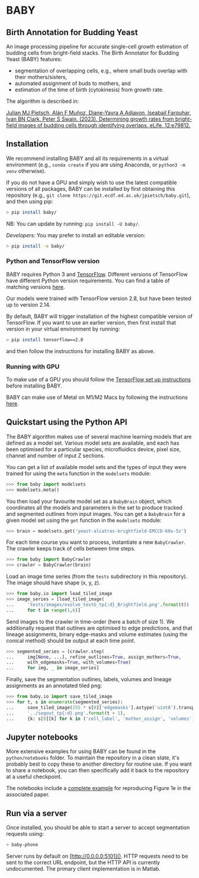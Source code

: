 # BABY

## Birth Annotation for Budding Yeast

An image processing pipeline for accurate single-cell growth estimation of
budding cells from bright-field stacks. The Birth Annotator for Budding Yeast
(BABY) features:

- segmentation of overlapping cells, e.g., where small buds overlap with their mothers/sisters,
- automated assignment of buds to mothers, and
- estimation of the time of birth (cytokinesis) from growth rate.

The algorithm is described in:

[Julian MJ Pietsch, Alán F Muñoz, Diane-Yayra A Adjavon, Iseabail Farquhar,
Ivan BN Clark, Peter S Swain. (2023). Determining growth rates from
bright-field images of budding cells through identifying overlaps. eLife.
12:e79812.](https://doi.org/10.7554/eLife.79812)


## Installation

We recommend installing BABY and all its requirements in a virtual environment
(e.g., `conda create` if you are using Anaconda, or `python3 -m venv` otherwise).

If you do not have a GPU and simply wish to use the latest compatible versions
of all packages, BABY can be installed by first obtaining this repository
(e.g., `git clone https://git.ecdf.ed.ac.uk/jpietsch/baby.git`), and then
using pip:

```bash
> pip install baby/
```

NB: You can update by running: `pip install -U baby/`.

*Developers:* You may prefer to install an editable version:

```bash
> pip install -e baby/
```

### Python and TensorFlow version

BABY requires Python 3 and [TensorFlow](https://www.tensorflow.org).
Different versions of TensorFlow have different Python version requirements.
You can find a table of matching versions
[here](https://www.tensorflow.org/install/source#tested_build_configurations).

Our models were trained with TensorFlow version 2.8, but have been tested up
to version 2.14.

By default, BABY will trigger installation of the highest compatible version
of TensorFlow. If you want to use an earlier version, then first install that
version in your virtual environment by running:

```bash
> pip install tensorflow==2.8
```

and then follow the instructions for installing BABY as above.

### Running with GPU

To make use of a GPU you should follow the [TensorFlow set up
instructions](https://www.tensorflow.org/install/gpu) before installing BABY.

BABY can make use of Metal on M1/M2 Macs by following the instructions
[here](https://developer.apple.com/metal/tensorflow-plugin/).


## Quickstart using the Python API

The BABY algorithm makes use of several machine learning models that are
defined as a model set. Various model sets are available, and each has been
optimised for a particular species, microfluidics device, pixel size, channel
and number of input Z sections.

You can get a list of available model sets and the types of input they were
trained for using the `meta` function in the `modelsets` module:

```python
>>> from baby import modelsets
>>> modelsets.meta()
```

You then load your favourite model set as a `BabyBrain` object, which
coordinates all the models and parameters in the set to produce tracked and
segmented outlines from input images. You can get a `BabyBrain` for a given
model set using the `get` function in the `modelsets` module:

```python
>>> brain = modelsets.get('yeast-alcatras-brightfield-EMCCD-60x-5z')
```

For each time course you want to process, instantiate a new `BabyCrawler`. The
crawler keeps track of cells between time steps.

```python
>>> from baby import BabyCrawler
>>> crawler = BabyCrawler(brain)
```

Load an image time series (from the `tests` subdirectory in this repository).
The image should have shape (x, y, z).

```python
>>> from baby.io import load_tiled_image
>>> image_series = [load_tiled_image(
...     'tests/images/evolve_testG_tp{:d}_Brightfield.png'.format(t))
...     for t in range(1,6)]
```

Send images to the crawler in time-order (here a batch of size 1). We 
additionally request that outlines are optimised to edge predictions, and that 
lineage assignments, binary edge-masks and volume estimates (using the conical
method) should be output at each time point.

```python
>>> segmented_series = [crawler.step(
...     img[None, ...], refine_outlines=True, assign_mothers=True,
...     with_edgemasks=True, with_volumes=True)
...     for img, _ in image_series]
```

Finally, save the segmentation outlines, labels, volumes and lineage assignments
as an annotated tiled png:

```python
>>> from baby.io import save_tiled_image
>>> for t, s in enumerate(segmented_series): 
...     save_tiled_image(255 * s[0]['edgemasks'].astype('uint8').transpose((1, 2, 0)), 
...     '../segout_tp{:d}.png'.format(t + 1), 
...     {k: s[0][k] for k in ('cell_label', 'mother_assign', 'volumes')})
```

## Jupyter notebooks

More extensive examples for using BABY can be found in the `python/notebooks`
folder. To maintain the repository in a clean state, it's probably best to
copy these to another directory for routine use. If you want to share a
notebook, you can then specifically add it back to the repository at a useful
checkpoint.

The notebooks include a [complete
example](python/notebooks/example-baby-analysis-fig1.ipynb) for reproducing
Figure 1e in the associated paper.

## Run via a server

Once installed, you should be able to start a server to accept segmentation
requests using:

```bash
> baby-phone
```

Server runs by default on [http://0.0.0.0:5101](). HTTP requests need to be
sent to the correct URL endpoint, but the HTTP API is currently undocumented.
The primary client implementation is in Matlab.

